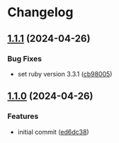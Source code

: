 # Changelog

## [1.1.1](https://github.com/0xdbe/fake4ea5-gem/compare/v1.1.0...v1.1.1) (2024-04-26)


### Bug Fixes

* set ruby version 3.3.1 ([cb98005](https://github.com/0xdbe/fake4ea5-gem/commit/cb980051f2d390ecd2fc0f0235dc684517776126))

## [1.1.0](https://github.com/0xdbe/fake4ea5-gem/compare/v1.0.0...v1.1.0) (2024-04-26)


### Features

* initial commit ([ed6dc38](https://github.com/0xdbe/fake4ea5-gem/commit/ed6dc387fbb256f1adeb66ab1b4a60cb673541d1))
